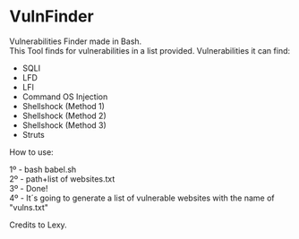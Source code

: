 # VulnFinder
Vulnerabilities Finder made in Bash.<br>
This Tool finds for vulnerabilities in a list provided.
Vulnerabilities it can find:
 - SQLI
 - LFD
 - LFI
 - Command OS Injection
 - Shellshock (Method 1)
 - Shellshock (Method 2)
 - Shellshock (Method 3)
 - Struts

How to use:

1º - bash babel.sh <br>
2º - path+list of websites.txt <br>
3º - Done! <br>
4º - It´s going to generate a list of vulnerable websites with the name of "vulns.txt" <br>

Credits to Lexy.
